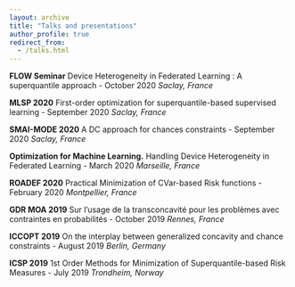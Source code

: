 ```yaml
---
layout: archive
title: "Talks and presentations"
author_profile: true
redirect_from:
  - /talks.html
---
```


**FLOW Seminar**
Device Heterogeneity in Federated Learning : A superquantile approach - October 2020
*Saclay, France*

**MLSP 2020**
First-order optimization for superquantile-based supervised learning - September 2020
*Saclay, France*

**SMAI-MODE 2020**
A DC approach for chances constraints - September 2020
*Saclay, France*

**Optimization for Machine Learning.**
Handling Device Heterogeneity in Federated Learning - March 2020
*Marseille, France*

**ROADEF 2020**
Practical Minimization of CVar-based Risk functions - February 2020
*Montpellier, France*

**GDR MOA 2019**
Sur l’usage de la transconcavité pour les problèmes avec contraintes en probabilités - October 2019
*Rennes, France*

**ICCOPT 2019**
On the interplay between generalized concavity and chance constraints - August 2019
*Berlin, Germany*

**ICSP 2019**
1st Order Methods for Minimization of Superquantile-based Risk Measures - July 2019
*Trondheim, Norway*
